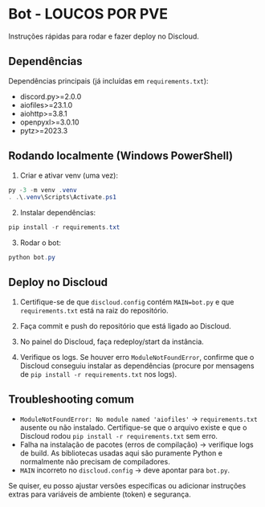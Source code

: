 # Bot - LOUCOS POR PVE

Instruções rápidas para rodar e fazer deploy no Discloud.

## Dependências
Dependências principais (já incluídas em `requirements.txt`):

- discord.py>=2.0.0
- aiofiles>=23.1.0
- aiohttp>=3.8.1
- openpyxl>=3.0.10
- pytz>=2023.3

## Rodando localmente (Windows PowerShell)

1. Criar e ativar venv (uma vez):

```powershell
py -3 -m venv .venv
. .\.venv\Scripts\Activate.ps1
```

2. Instalar dependências:

```powershell
pip install -r requirements.txt
```

3. Rodar o bot:

```powershell
python bot.py
```

## Deploy no Discloud

1. Certifique-se de que `discloud.config` contém `MAIN=bot.py` e que `requirements.txt` está na raiz do repositório.

2. Faça commit e push do repositório que está ligado ao Discloud.

3. No painel do Discloud, faça redeploy/start da instância.

4. Verifique os logs. Se houver erro `ModuleNotFoundError`, confirme que o Discloud conseguiu instalar as dependências (procure por mensagens de `pip install -r requirements.txt` nos logs).

## Troubleshooting comum

- `ModuleNotFoundError: No module named 'aiofiles'` → `requirements.txt` ausente ou não instalado. Certifique-se que o arquivo existe e que o Discloud rodou `pip install -r requirements.txt` sem erro.
- Falha na instalação de pacotes (erros de compilação) → verifique logs de build. As bibliotecas usadas aqui são puramente Python e normalmente não precisam de compiladores.
- `MAIN` incorreto no `discloud.config` → deve apontar para `bot.py`.

Se quiser, eu posso ajustar versões específicas ou adicionar instruções extras para variáveis de ambiente (token) e segurança.
